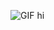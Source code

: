 ![GIF](https://giphy.com/gifs/kawaii-aegyo-4QxQgWZHbeYwM)
hi

<!---
ygeo5/ygeo5 is a ✨ special ✨ repository because its `README.md` (this file) appears on your GitHub profile.
You can click the Preview link to take a look at your changes.
--->
